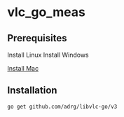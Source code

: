 # vlc_go_meas

## Prerequisites

Install Linux
Install Windows

[Install Mac](/Install-On-Mac)
## Installation

```
go get github.com/adrg/libvlc-go/v3
```
